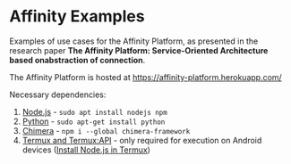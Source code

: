 # Affinity Examples
Examples of use cases for the Affinity Platform, as presented in the research paper **The Affinity Platform: Service-Oriented Architecture based onabstraction of connection**.

The Affinity Platform is hosted at https://affinity-platform.herokuapp.com/

Necessary dependencies:
1. [Node.js](https://nodejs.org/) - `sudo apt install nodejs npm`
2. [Python](https://www.python.org/) - `sudo apt-get install python`
3. [Chimera](https://www.npmjs.com/package/chimera-framework) - `npm i --global chimera-framework`
4. [Termux and Termux:API](https://termux.com/) - only required for execution on Android devices ([Install Node.js in Termux](https://medium.com/@prateekjena7733/running-a-node-js-project-in-your-android-using-termux-5aae95141ad1))
